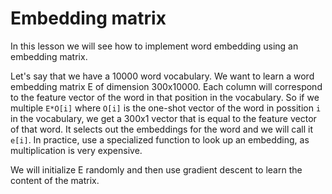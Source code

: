 # Embedding matrix

In this lesson we will see how to implement word embedding using an embedding matrix.

Let's say that we have a 10000 word vocabulary. We want to learn a word embedding matrix E of dimension 300x10000. Each column will correspond to the feature vector of the word in that position in the vocabulary. So if we multiple `E*O[i]` where `O[i]` is the one-shot vector of the word in possition `i` in the vocabulary, we get a 300x1 vector that is equal to the feature vector of that word. It selects out the embeddings for the word and we will call it `e[i]`. In practice, use a specialized function to look up an embedding, as multiplication is very expensive.

We will initialize E randomly and then use gradient descent to learn the content of the matrix.
